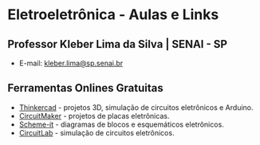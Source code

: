 # Eletroeletrônica - Aulas e Links
## Professor Kleber Lima da Silva | SENAI - SP
* E-mail: kleber.lima@sp.senai.br


## Ferramentas Onlines Gratuitas
* [Thinkercad](https://www.tinkercad.com/) - projetos 3D, simulação de circuitos eletrônicos e Arduino.
* [CircuitMaker](https://circuitmaker.com/) - projetos de placas eletrônicas.
* [Scheme-it](https://www.digikey.com/schemeit/project/) - diagramas de blocos e esquemáticos eletrônicos.
* [CircuitLab](https://www.circuitlab.com/) - simulação de circuitos eletrônicos.
